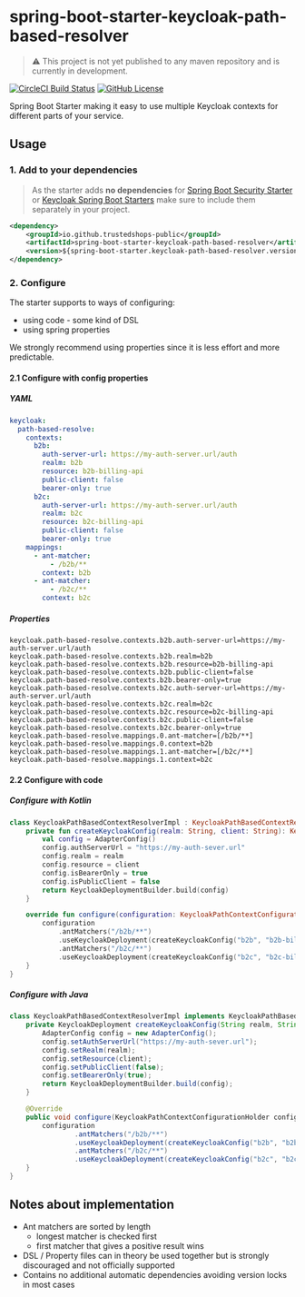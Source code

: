 spring-boot-starter-keycloak-path-based-resolver
===

> :warning: This project is not yet published to any maven repository and is currently in development.

[![CircleCI Build Status](https://circleci.com/gh/trustedshops-public/spring-boot-starter-keycloak-path-based-resolver.svg?style=shield "CircleCI Build Status")](https://circleci.com/gh/trustedshops-public/spring-boot-starter-keycloak-path-based-resolver)
[![GitHub License](https://img.shields.io/badge/license-MIT-lightgrey.svg)](https://github.com/trustedshops-public/spring-boot-starter-keycloak-path-based-resolver/blob/main/LICENSE)

Spring Boot Starter making it easy to use multiple Keycloak contexts for different parts of your service.

## Usage

### 1. Add to your dependencies

> As the starter adds **no dependencies** for [Spring Boot Security Starter](https://spring.io/guides/gs/securing-web/#initial) or [Keycloak Spring Boot Starters](https://www.keycloak.org/docs/latest/securing_apps/#_spring_boot_adapter)
> make sure to include them separately in your project.

<!-- TODO: Add note about maven central or github packages, based on decision where to host the artifacts -->

```xml
<dependency>
    <groupId>io.github.trustedshops-public</groupId>
    <artifactId>spring-boot-starter-keycloak-path-based-resolver</artifactId>
    <version>${spring-boot-starter.keycloak-path-based-resolver.version}</version>
</dependency>
```

### 2. Configure

The starter supports to ways of configuring:

- using code - some kind of DSL
- using spring properties

We strongly recommend using properties since it is less effort and more predictable.

#### 2.1 Configure with config properties

##### YAML

```yaml
keycloak:
  path-based-resolve:
    contexts:
      b2b:
        auth-server-url: https://my-auth-server.url/auth
        realm: b2b
        resource: b2b-billing-api
        public-client: false
        bearer-only: true
      b2c:
        auth-server-url: https://my-auth-server.url/auth
        realm: b2c
        resource: b2c-billing-api
        public-client: false
        bearer-only: true
    mappings:
      - ant-matcher:
          - /b2b/**
        context: b2b
      - ant-matcher:
          - /b2c/**
        context: b2c
```

##### Properties

```properties
keycloak.path-based-resolve.contexts.b2b.auth-server-url=https://my-auth-server.url/auth
keycloak.path-based-resolve.contexts.b2b.realm=b2b
keycloak.path-based-resolve.contexts.b2b.resource=b2b-billing-api
keycloak.path-based-resolve.contexts.b2b.public-client=false
keycloak.path-based-resolve.contexts.b2b.bearer-only=true
keycloak.path-based-resolve.contexts.b2c.auth-server-url=https://my-auth-server.url/auth
keycloak.path-based-resolve.contexts.b2c.realm=b2c
keycloak.path-based-resolve.contexts.b2c.resource=b2c-billing-api
keycloak.path-based-resolve.contexts.b2c.public-client=false
keycloak.path-based-resolve.contexts.b2c.bearer-only=true
keycloak.path-based-resolve.mappings.0.ant-matcher=[/b2b/**]
keycloak.path-based-resolve.mappings.0.context=b2b
keycloak.path-based-resolve.mappings.1.ant-matcher=[/b2c/**]
keycloak.path-based-resolve.mappings.1.context=b2c
```

#### 2.2 Configure with code

##### Configure with Kotlin

````kotlin
class KeycloakPathBasedContextResolverImpl : KeycloakPathBasedContextResolver {
    private fun createKeycloakConfig(realm: String, client: String): KeycloakDeployment {
        val config = AdapterConfig()
        config.authServerUrl = "https://my-auth-sever.url"
        config.realm = realm
        config.resource = client
        config.isBearerOnly = true
        config.isPublicClient = false
        return KeycloakDeploymentBuilder.build(config)
    }

    override fun configure(configuration: KeycloakPathContextConfigurationHolder) {
        configuration
            .antMatchers("/b2b/**")
            .useKeycloakDeployment(createKeycloakConfig("b2b", "b2b-billing-api"))
            .antMatchers("/b2c/**")
            .useKeycloakDeployment(createKeycloakConfig("b2c", "b2c-billing-api"))
    }
}
````

##### Configure with Java

```java
class KeycloakPathBasedContextResolverImpl implements KeycloakPathBasedContextResolver {
    private KeycloakDeployment createKeycloakConfig(String realm, String client) {
        AdapterConfig config = new AdapterConfig();
        config.setAuthServerUrl("https://my-auth-sever.url");
        config.setRealm(realm);
        config.setResource(client);
        config.setPublicClient(false);
        config.setBearerOnly(true);
        return KeycloakDeploymentBuilder.build(config);
    }

    @Override
    public void configure(KeycloakPathContextConfigurationHolder configuration) {
        configuration
                .antMatchers("/b2b/**")
                .useKeycloakDeployment(createKeycloakConfig("b2b", "b2b-billing-api"))
                .antMatchers("/b2c/**")
                .useKeycloakDeployment(createKeycloakConfig("b2c", "b2c-billing-api"));
    }
}
```



## Notes about implementation

- Ant matchers are sorted by length
    - longest matcher is checked first
    - first matcher that gives a positive result wins
- DSL / Property files can in theory be used together but is strongly discouraged and not officially supported
- Contains no additional automatic dependencies avoiding version locks in most cases
